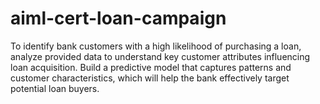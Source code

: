 # aiml-cert-loan-campaign
To identify bank customers with a high likelihood of purchasing a loan, analyze provided data to understand key customer attributes influencing loan acquisition. Build a predictive model that captures patterns and customer characteristics, which will help the bank effectively target potential loan buyers.
